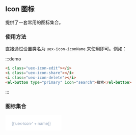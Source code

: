 <script>
  var iconList = require('examples/icon.json');

  export default {
    data() {
      return {
        icons: iconList
      };
    }
  }
</script>
<style>
  .demo-icon .source > i {
    font-size: 24px;
    color: #8492a6;
    margin: 0 20px;
    font-size: 1.5em;
    vertical-align: middle;
  }
  
  .demo-icon .source > button {
    margin: 0 20px;
  }

  .icon-list {
    overflow: hidden;
    list-style: none;
    padding: 0;
    border-radius: 4px;
  }
  .icon-list li {
    float: left;
    width: calc(33.333% - 2px);
    text-align: left;
    padding-left: 10px;
    line-height: 50px;
    color: #666;
    font-size: 13px;
    transition: color .15s linear;
    margin-right: 1px;
    margin-bottom: 1px;
    background: white;

    @utils-vertical-center;

    & span {
      display: inline-block;
      line-height: normal;
      vertical-align: middle;
      font-family: 'Helvetica Neue',Helvetica,'PingFang SC','Hiragino Sans GB','Microsoft YaHei',SimSun,sans-serif;
      color: #99a9bf;
    }
    & i {
      font-size: 14px;
      margin-bottom: 15px;
      margin-right: 10px;
      color: #8492a6;
    }
    &:hover {
      color: rgb(92, 182, 255);
    }
  }
</style>
## Icon 图标

提供了一套常用的图标集合。

### 使用方法

直接通过设置类名为 `uex-icon-iconName` 来使用即可。例如：

:::demo
```html
<i class="uex-icon-edit"></i>
<i class="uex-icon-share"></i>
<i class="uex-icon-delete"></i>
<el-button type="primary" icon="search">搜索</el-button>

```
:::

### 图标集合

<ul class="icon-list">
  <li v-for="name in icons">
    <span>
      <i :class="'uex-icon-' + name"></i>{{'uex-icon-' + name}}
    </span>
  </li>
</ul>
